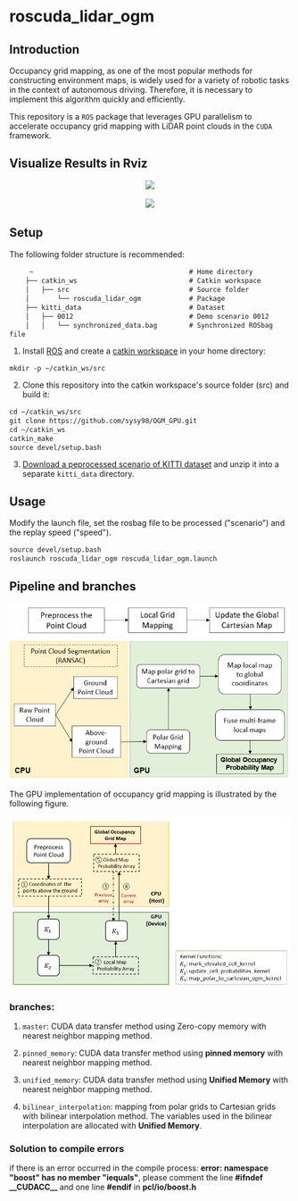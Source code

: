 # roscuda_lidar_ogm
## Introduction
Occupancy grid mapping, as one of the most popular methods for constructing environment maps, 
is widely used for a variety of robotic tasks in the context of autonomous driving.
Therefore, it is necessary to implement this algorithm quickly and efficiently.

This repository is a `ROS` package that leverages GPU parallelism to accelerate occupancy grid mapping with LiDAR point clouds in the `CUDA` framework.

## Visualize Results in Rviz
<p align="center">
  <img src="./video_results/0.gif">
</p>

<p align="center">
  <img src="./video_results/1.gif">
</p>

## Setup

The following folder structure is recommended:
```
     ~                                       # Home directory
    ├── catkin_ws                            # Catkin workspace
    │   ├── src                              # Source folder
    │       └── roscuda_lidar_ogm            # Package
    ├── kitti_data                           # Dataset
    │   ├── 0012                             # Demo scenario 0012
    │   │   └── synchronized_data.bag        # Synchronized ROSbag file
```
1. Install [ROS](http://wiki.ros.org/Installation/Ubuntu) and create a [catkin workspace](http://wiki.ros.org/catkin/Tutorials/create_a_workspace) in your home directory:  
```
mkdir -p ~/catkin_ws/src
```
2.  Clone this repository into the catkin workspace's source folder (src) and build it:  

```
cd ~/catkin_ws/src
git clone https://github.com/sysy98/OGM_GPU.git
cd ~/catkin_ws
catkin_make
source devel/setup.bash
```
3. [Download a peprocessed scenario of KITTI dataset](https://drive.google.com/drive/folders/1vHpkoC78fPXT64-VFL1H5Mm1bdukK5Qz) and unzip it into a separate `kitti_data` directory.

## Usage
Modify the launch file, set the rosbag file to be processed ("scenario") and the replay speed ("speed").
```
source devel/setup.bash
roslaunch roscuda_lidar_ogm roscuda_lidar_ogm.launch
```

## Pipeline and branches
<div align=center><img src="./pipeline.jpg" width="600" alt="Pipeline for GPU-accelerated Occupancy Grid Mapping" /></div>


The GPU implementation of occupancy grid mapping is illustrated by the following figure.

<div align=center><img src="./GPU_implement.jpg" width="800" alt="GPU Implementation" /></div>


### branches: 

1. `master`: CUDA data transfer method using Zero-copy memory with nearest neighbor mapping method.
    
2. `pinned_memory`: CUDA data transfer method using **pinned memory** with nearest neighbor mapping method.
    
3. `unified_memory`: CUDA data transfer method using **Unified Memory** with nearest neighbor mapping method.

4. `bilinear_interpolation`: mapping from polar grids to Cartesian grids with bilinear interpolation method. The variables used in the bilinear interpolation are allocated with **Unified Memory**.

### Solution to compile errors
if there is an error occurred in the compile process: **error: namespace "boost" has no member "iequals"**,
please comment the line **#ifndef \_\_CUDACC__** and one line **#endif** in **pcl/io/boost.h**
